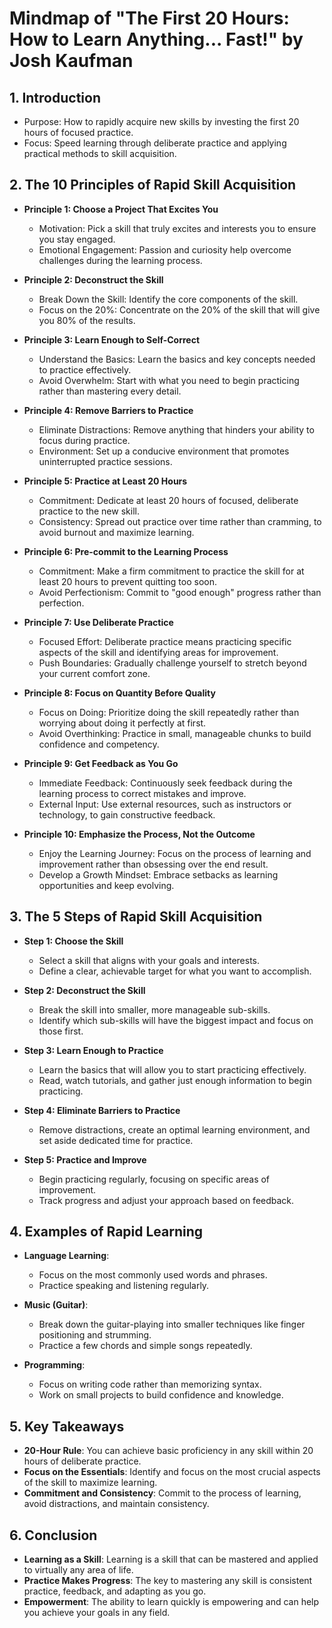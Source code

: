 # Mindmap of "The First 20 Hours: How to Learn Anything... Fast!" by Josh Kaufman

## 1. Introduction
- Purpose: How to rapidly acquire new skills by investing the first 20 hours of focused practice.
- Focus: Speed learning through deliberate practice and applying practical methods to skill acquisition.

## 2. The 10 Principles of Rapid Skill Acquisition
- **Principle 1: Choose a Project That Excites You**
  - Motivation: Pick a skill that truly excites and interests you to ensure you stay engaged.
  - Emotional Engagement: Passion and curiosity help overcome challenges during the learning process.

- **Principle 2: Deconstruct the Skill**
  - Break Down the Skill: Identify the core components of the skill.
  - Focus on the 20%: Concentrate on the 20% of the skill that will give you 80% of the results.

- **Principle 3: Learn Enough to Self-Correct**
  - Understand the Basics: Learn the basics and key concepts needed to practice effectively.
  - Avoid Overwhelm: Start with what you need to begin practicing rather than mastering every detail.

- **Principle 4: Remove Barriers to Practice**
  - Eliminate Distractions: Remove anything that hinders your ability to focus during practice.
  - Environment: Set up a conducive environment that promotes uninterrupted practice sessions.

- **Principle 5: Practice at Least 20 Hours**
  - Commitment: Dedicate at least 20 hours of focused, deliberate practice to the new skill.
  - Consistency: Spread out practice over time rather than cramming, to avoid burnout and maximize learning.

- **Principle 6: Pre-commit to the Learning Process**
  - Commitment: Make a firm commitment to practice the skill for at least 20 hours to prevent quitting too soon.
  - Avoid Perfectionism: Commit to "good enough" progress rather than perfection.

- **Principle 7: Use Deliberate Practice**
  - Focused Effort: Deliberate practice means practicing specific aspects of the skill and identifying areas for improvement.
  - Push Boundaries: Gradually challenge yourself to stretch beyond your current comfort zone.

- **Principle 8: Focus on Quantity Before Quality**
  - Focus on Doing: Prioritize doing the skill repeatedly rather than worrying about doing it perfectly at first.
  - Avoid Overthinking: Practice in small, manageable chunks to build confidence and competency.

- **Principle 9: Get Feedback as You Go**
  - Immediate Feedback: Continuously seek feedback during the learning process to correct mistakes and improve.
  - External Input: Use external resources, such as instructors or technology, to gain constructive feedback.

- **Principle 10: Emphasize the Process, Not the Outcome**
  - Enjoy the Learning Journey: Focus on the process of learning and improvement rather than obsessing over the end result.
  - Develop a Growth Mindset: Embrace setbacks as learning opportunities and keep evolving.

## 3. The 5 Steps of Rapid Skill Acquisition
- **Step 1: Choose the Skill**
  - Select a skill that aligns with your goals and interests.
  - Define a clear, achievable target for what you want to accomplish.

- **Step 2: Deconstruct the Skill**
  - Break the skill into smaller, more manageable sub-skills.
  - Identify which sub-skills will have the biggest impact and focus on those first.

- **Step 3: Learn Enough to Practice**
  - Learn the basics that will allow you to start practicing effectively.
  - Read, watch tutorials, and gather just enough information to begin practicing.

- **Step 4: Eliminate Barriers to Practice**
  - Remove distractions, create an optimal learning environment, and set aside dedicated time for practice.

- **Step 5: Practice and Improve**
  - Begin practicing regularly, focusing on specific areas of improvement.
  - Track progress and adjust your approach based on feedback.

## 4. Examples of Rapid Learning
- **Language Learning**:
  - Focus on the most commonly used words and phrases.
  - Practice speaking and listening regularly.
  
- **Music (Guitar)**:
  - Break down the guitar-playing into smaller techniques like finger positioning and strumming.
  - Practice a few chords and simple songs repeatedly.

- **Programming**:
  - Focus on writing code rather than memorizing syntax.
  - Work on small projects to build confidence and knowledge.

## 5. Key Takeaways
- **20-Hour Rule**: You can achieve basic proficiency in any skill within 20 hours of deliberate practice.
- **Focus on the Essentials**: Identify and focus on the most crucial aspects of the skill to maximize learning.
- **Commitment and Consistency**: Commit to the process of learning, avoid distractions, and maintain consistency.

## 6. Conclusion
- **Learning as a Skill**: Learning is a skill that can be mastered and applied to virtually any area of life.
- **Practice Makes Progress**: The key to mastering any skill is consistent practice, feedback, and adapting as you go.
- **Empowerment**: The ability to learn quickly is empowering and can help you achieve your goals in any field.

